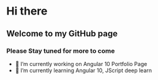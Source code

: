 # Hi there 
## Welcome to my GitHub page
### Please Stay tuned for more to come

- 🔭 I’m currently working on Angular 10 Portfolio Page
- 🌱 I’m currently learning Angular 10, JScript deep learn

